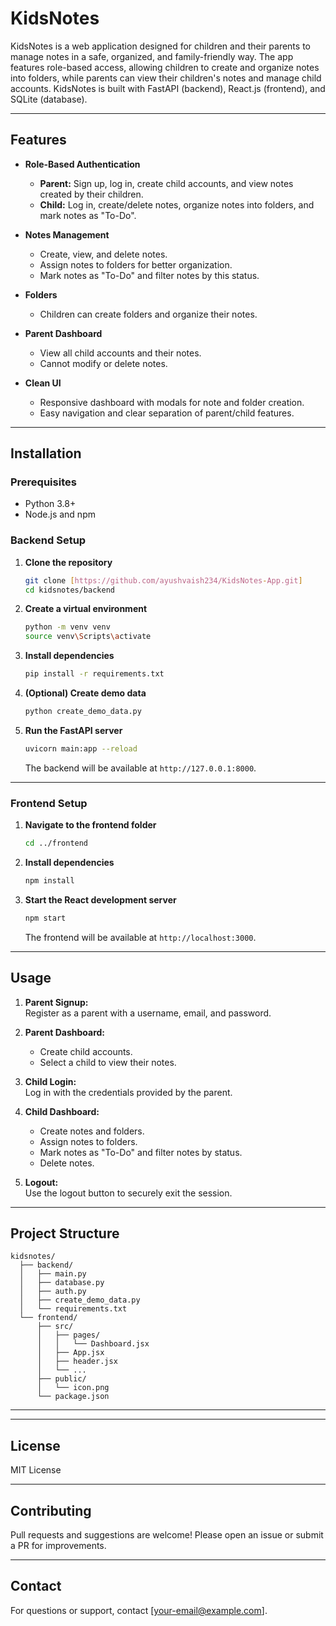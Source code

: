 # KidsNotes

KidsNotes is a web application designed for children and their parents to manage notes in a safe, organized, and family-friendly way. The app features role-based access, allowing children to create and organize notes into folders, while parents can view their children's notes and manage child accounts. KidsNotes is built with FastAPI (backend), React.js (frontend), and SQLite (database).

---

## Features

- **Role-Based Authentication**
  - **Parent:** Sign up, log in, create child accounts, and view notes created by their children.
  - **Child:** Log in, create/delete notes, organize notes into folders, and mark notes as "To-Do".

- **Notes Management**
  - Create, view, and delete notes.
  - Assign notes to folders for better organization.
  - Mark notes as "To-Do" and filter notes by this status.

- **Folders**
  - Children can create folders and organize their notes.

- **Parent Dashboard**
  - View all child accounts and their notes.
  - Cannot modify or delete notes.

- **Clean UI**
  - Responsive dashboard with modals for note and folder creation.
  - Easy navigation and clear separation of parent/child features.

---

## Installation

### Prerequisites

- Python 3.8+
- Node.js and npm

### Backend Setup

1. **Clone the repository**
    ```sh
    git clone [https://github.com/ayushvaish234/KidsNotes-App.git]
    cd kidsnotes/backend
    ```

2. **Create a virtual environment**
    ```sh
    python -m venv venv
    source venv\Scripts\activate
    ```

3. **Install dependencies**
    ```sh
    pip install -r requirements.txt
    ```

4. **(Optional) Create demo data**
    ```sh
    python create_demo_data.py
    ```

5. **Run the FastAPI server**
    ```sh
    uvicorn main:app --reload
    ```
    The backend will be available at `http://127.0.0.1:8000`.

---

### Frontend Setup

1. **Navigate to the frontend folder**
    ```sh
    cd ../frontend
    ```

2. **Install dependencies**
    ```sh
    npm install
    ```

3. **Start the React development server**
    ```sh
    npm start
    ```
    The frontend will be available at `http://localhost:3000`.

---

## Usage

1. **Parent Signup:**  
   Register as a parent with a username, email, and password.

2. **Parent Dashboard:**  
   - Create child accounts.
   - Select a child to view their notes.

3. **Child Login:**  
   Log in with the credentials provided by the parent.

4. **Child Dashboard:**  
   - Create notes and folders.
   - Assign notes to folders.
   - Mark notes as "To-Do" and filter notes by status.
   - Delete notes.

5. **Logout:**  
   Use the logout button to securely exit the session.

---

## Project Structure

```
kidsnotes/
  ├── backend/
  │   ├── main.py
  │   ├── database.py
  │   ├── auth.py
  │   ├── create_demo_data.py
  │   └── requirements.txt
  └── frontend/
      ├── src/
      │   ├── pages/
      │   │   └── Dashboard.jsx
      │   ├── App.jsx
      │   ├── header.jsx
      │   └── ...
      ├── public/
      │   └── icon.png
      └── package.json
```

---


---

## License

MIT License

---

## Contributing

Pull requests and suggestions are welcome! Please open an issue or submit a PR for improvements.

---

## Contact

For questions or support, contact [your-email@example.com].
